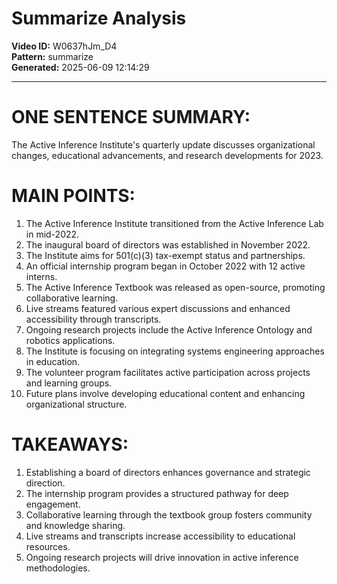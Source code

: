 # Summarize Analysis

**Video ID:** W0637hJm_D4  
**Pattern:** summarize  
**Generated:** 2025-06-09 12:14:29  

---

# ONE SENTENCE SUMMARY:
The Active Inference Institute's quarterly update discusses organizational changes, educational advancements, and research developments for 2023.

# MAIN POINTS:
1. The Active Inference Institute transitioned from the Active Inference Lab in mid-2022.
2. The inaugural board of directors was established in November 2022.
3. The Institute aims for 501(c)(3) tax-exempt status and partnerships.
4. An official internship program began in October 2022 with 12 active interns.
5. The Active Inference Textbook was released as open-source, promoting collaborative learning.
6. Live streams featured various expert discussions and enhanced accessibility through transcripts.
7. Ongoing research projects include the Active Inference Ontology and robotics applications.
8. The Institute is focusing on integrating systems engineering approaches in education.
9. The volunteer program facilitates active participation across projects and learning groups.
10. Future plans involve developing educational content and enhancing organizational structure.

# TAKEAWAYS:
1. Establishing a board of directors enhances governance and strategic direction.
2. The internship program provides a structured pathway for deep engagement.
3. Collaborative learning through the textbook group fosters community and knowledge sharing.
4. Live streams and transcripts increase accessibility to educational resources.
5. Ongoing research projects will drive innovation in active inference methodologies.